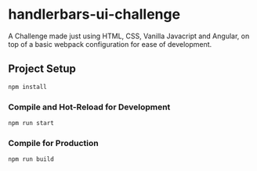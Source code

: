 # handlerbars-ui-challenge

A Challenge made just using HTML, CSS, Vanilla Javacript and Angular, on top of a basic webpack configuration for ease of development.

## Project Setup

```sh
npm install
```

### Compile and Hot-Reload for Development

```sh
npm run start
```

### Compile for Production

```sh
npm run build
```
